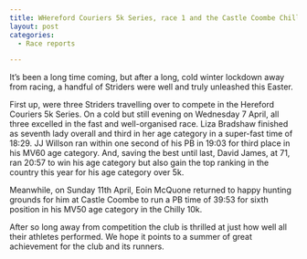 ```yaml
---
title: WHereford Couriers 5k Series, race 1 and the Castle Coombe Chilly 10k
layout: post
categories:
  - Race reports

---
```


It’s been a long time coming, but after a long, cold winter lockdown away from racing, a handful of Striders were well and truly unleashed this Easter.

First up, were three Striders travelling over to compete in the Hereford Couriers 5k Series. On a cold but still evening on Wednesday 7 April, all three excelled in the fast and well-organised race. Liza Bradshaw finished as seventh lady overall and third in her age category in a super-fast time of 18:29. JJ Willson ran within one second of his PB in 19:03 for third place in his MV60 age category. And, saving the best until last, David James, at 71, ran 20:57 to win his age category but also gain the top ranking in the country this year for his age category over 5k. 

Meanwhile, on Sunday 11th April, Eoin McQuone returned to happy hunting grounds for him at Castle Coombe to run a PB time of 39:53 for sixth position in his MV50 age category in the Chilly 10k.

After so long away from competition the club is thrilled at just how well all their athletes performed. We hope it points to a summer of great achievement for the club and its runners. 
